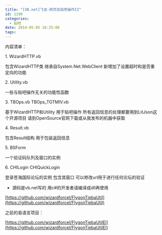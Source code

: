 ```yaml
---
title: "[VB.net]飞龙·网页及贴吧操作II"
id: 1190
categories:
  - 贴吧
date: 2014-05-05 16:25:08
tags:
---
```


内容清单：

1\. WizardHTTP.vb

包含WizardHTTP类 继承自System.Net.WebClient 新增加了设置超时和是否重定向的功能

2\. Utility.vb

一些与贴吧操作无关的功能性函数
<!--more-->
3\. TBOps.vb TBOps_TGTMIV.vb

基于WizardHTTP和Utility 用于贴吧操作 所有返回信息的处理都要用到LitJson这个开源项目 请到OpenSource官网下载或从我发布的机器中获取

4\. Result.vb

包含Result结构 用于包装返回信息

5\. BSForm

一个验证码队列及窗口的实例

6\. CHILogin CHIQuickLogin

登录苍海国际论坛的实例 包含其窗口 可以修改url用于进行任何论坛的验证

* 源码是vb.net写的 用c#的开发者请编译成dll再使用

[https://github.com/wizardforcel/FlygonTiebaUtil](https://github.com/wizardforcel/FlygonTiebaUtil)

之前的易语言项目：

[https://github.com/wizardforcel/FlygonTiebaUtilEl](https://github.com/wizardforcel/FlygonTiebaUtilEl)